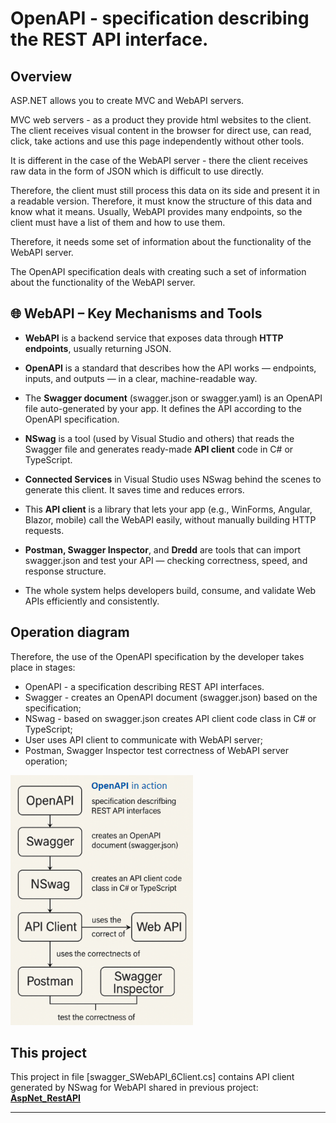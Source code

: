 # OpenAPI - specification describing the REST API interface.

## Overview

ASP.NET allows you to create MVC and WebAPI servers.

MVC web servers - as a product they provide html websites to the client. The client receives visual content in the browser for direct use, can read, click, take actions and use this page independently without other tools.

It is different in the case of the WebAPI server - there the client receives raw data in the form of JSON which is difficult to use directly.

Therefore, the client must still process this data on its side and present it in a readable version. Therefore, it must know the structure of this data and know what it means. Usually, WebAPI provides many endpoints, so the client must have a list of them and how to use them.

Therefore, it needs some set of information about the functionality of the WebAPI server.

The OpenAPI specification deals with creating such a set of information about the functionality of the WebAPI server.

## 🌐 WebAPI – Key Mechanisms and Tools

* **WebAPI** is a backend service that exposes data through **HTTP endpoints**, usually returning JSON.

* **OpenAPI** is a standard that describes how the API works — endpoints, inputs, and outputs — in a clear, machine-readable way.

* The **Swagger document** (swagger.json or swagger.yaml) is an OpenAPI file auto-generated by your app. It defines the API according to the OpenAPI specification.

* **NSwag** is a tool (used by Visual Studio and others) that reads the Swagger file and generates ready-made **API client** code in C# or TypeScript.

* **Connected Services** in Visual Studio uses NSwag behind the scenes to generate this client. It saves time and reduces errors.

* This **API client** is a library that lets your app (e.g., WinForms, Angular, Blazor, mobile) call the WebAPI easily, without manually building HTTP requests.

* **Postman, Swagger Inspector**, and **Dredd** are tools that can import swagger.json and test your API — checking correctness, speed, and response structure.

* The whole system helps developers build, consume, and validate Web APIs efficiently and consistently.


## Operation diagram

Therefore, the use of the OpenAPI specification by the developer takes place in stages:

* OpenAPI - a specification describing REST API interfaces.
* Swagger - creates an OpenAPI document (swagger.json) based on the specification;
* NSwag - based on swagger.json creates API client code class in C# or TypeScript;
* User uses API client to communicate with WebAPI server;
* Postman, Swagger Inspector test correctness of WebAPI server operation;

<img height="400px" src="OpenAPI_diagram.png"/>

## This project

This project in file [swagger_SWebAPI_6Client.cs] contains API client generated by NSwag for WebAPI shared in previous project: <a href="https://github.com/janluksoft/Node_Express_TS_Rest_Api"><b>AspNet_RestAPI</b></a>

---
